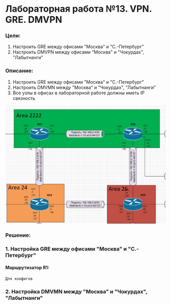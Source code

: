 # Лабораторная работа №13. VPN. GRE. DMVPN
### Цели:
1. Настроить GRE между офисами "Москва" и "С.-Петербург"
2. Настроить DMVPN между офисами "Москва" и "Чокурдах", "Лабытнанги"

### Описание:
1. Настроить GRE между офисами "Москва" и "С.-Петербург"
2. Настроить DMVMN между "Москва" и "Чокурдах", "Лабытнанги"
3. Все узлы в офисах в лабораторной работе должны иметь IP связность

![alt-текст](https://github.com/MaratHakimyanov/otus-networks/blob/main/labs/Lab7/Lab7_Topology.JPG)

### Решение:
### 1. Настройка GRE между офисами "Москва" и "С.-Петербург"

#### Маршрутизатор R1:
```
Для конфигов
```

### 2. Настройка DMVMN между "Москва" и "Чокурдах", "Лабытнанги"



